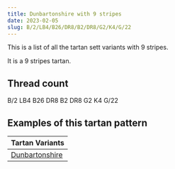 ```yaml
---
title: Dunbartonshire with 9 stripes
date: 2023-02-05
slug: B/2/LB4/B26/DR8/B2/DR8/G2/K4/G/22
---
```

This is a list of all the tartan sett variants with 9 stripes.

It is a 9 stripes tartan.


## Thread count
B/2 LB4 B26 DR8 B2 DR8 G2 K4 G/22

## Examples of this tartan pattern

| Tartan Variants |
|---------------|
| [Dunbartonshire](/variants/b/2/lb4/b26/dr8/b2/dr8/g2/k4/g/22-b304080-dr802040-g008000-k000000-lb90d0f0)||
